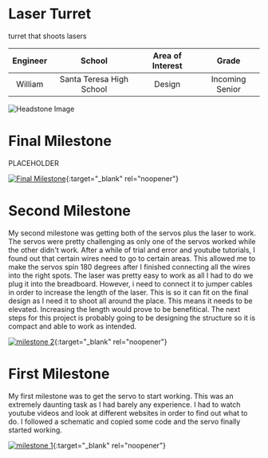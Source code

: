 # Laser Turret
 
 turret that shoots lasers

| **Engineer** | **School** | **Area of Interest** | **Grade** |
|:--:|:--:|:--:|:--:|
| William| Santa Teresa High School | Design | Incoming Senior

![Headstone Image](https://bluestampengineering.com/wp-content/uploads/2016/05/improve.jpg)
  
# Final Milestone
PLACEHOLDER

[![Final Milestone](https://res.cloudinary.com/marcomontalbano/image/upload/v1612573869/video_to_markdown/images/youtube--F7M7imOVGug-c05b58ac6eb4c4700831b2b3070cd403.jpg )](https://www.youtube.com/watch?v=F7M7imOVGug&feature=emb_logo "Final Milestone"){:target="_blank" rel="noopener"}

# Second Milestone
My second milestone was getting both of the servos plus the laser to work. The servos were pretty challenging as only one of the servos worked while the other didn't work. After a while of trial and error and youtube tutorials, I found out that certain wires need to go to certain areas. This allowed me to make the servos spin 180 degrees after I finished connecting all the wires into the right spots. The laser was pretty easy to work as all I had to do we plug it into the breadboard. However, i need to connect it to jumper cables in order to increase the length of the laser. This is so it can fit on the final design as I need it to shoot all around the place. This means it needs to be elevated. Increasing the length would prove to be benefitical. The next steps for this project is probably going to be designing the structure so it is compact and able to work as intended.

[![milestone 2](https://res.cloudinary.com/marcomontalbano/image/upload/v1657638221/video_to_markdown/images/youtube--f2g4avIfgy0-c05b58ac6eb4c4700831b2b3070cd403.jpg)](https://www.youtube.com/watch?v=f2g4avIfgy0 "milestone 2"){:target="_blank" rel="noopener"}
# First Milestone
  

My first milestone was to get the servo to start working. This was an extremely daunting task as I had barely any experience. I had to watch youtube videos and look at different websites in order to find out what to do. I followed a schematic and copied some code and the servo finally started working. 

[![milestone 1](https://res.cloudinary.com/marcomontalbano/image/upload/v1657552156/video_to_markdown/images/youtube--6a0MWJREZKs-c05b58ac6eb4c4700831b2b3070cd403.jpg)](https://www.youtube.com/watch?v=6a0MWJREZKs&feature=youtu.be "milestone 1"){:target="_blank" rel="noopener"}

